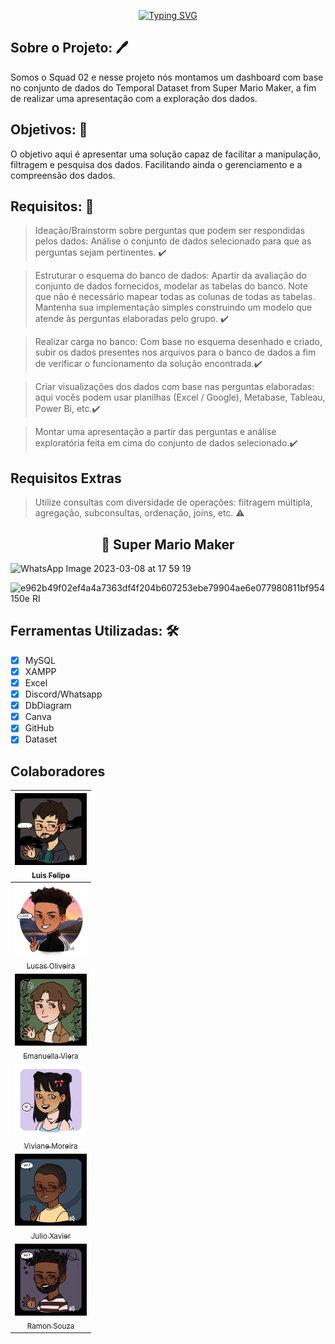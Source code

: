 <p align="center">
<a href="https://git.io/typing-svg"><img src="https://readme-typing-svg.demolab.com?font=Fira+Code&weight=700&size=40&pause=1000&color=FF0202D7&background=0D15C018&center=true&vCenter=true&width=435&lines=Dashboard+Temporal;+Dataset+from+Super;+Mario+Maker!" alt="Typing SVG" /></a>
</P>

## Sobre o Projeto: :pen:

Somos o Squad 02 e nesse projeto nós montamos um dashboard com base no conjunto de dados do Temporal Dataset from Super Mario Maker, a fim de realizar uma
apresentação com a exploração dos dados.

## Objetivos: 🚀
O objetivo aqui é apresentar uma solução capaz de facilitar a manipulação, filtragem e pesquisa dos dados. Facilitando ainda o gerenciamento e a compreensão dos dados.

 ## Requisitos: :book:

> Ideação/Brainstorm sobre perguntas que podem ser respondidas pelos dados: Análise o conjunto de dados selecionado para que as perguntas sejam pertinentes. :heavy_check_mark:

> Estruturar o esquema do banco de dados: Apartir da avaliação do conjunto de dados fornecidos, modelar as tabelas do banco. Note que não é necessário mapear todas as colunas de todas as tabelas. Mantenha sua implementação simples construindo um modelo que atende às perguntas elaboradas pelo grupo. :heavy_check_mark:
 
> Realizar carga no banco: Com base no esquema desenhado e criado, subir os dados presentes nos arquivos para o banco de dados a fim de verificar o funcionamento da solução encontrada.:heavy_check_mark:

> Criar visualizações dos dados com base nas perguntas elaboradas: aqui vocês podem usar planilhas (Excel / Google), Metabase, Tableau, Power Bi, etc.:heavy_check_mark:

> Montar uma apresentação a partir das perguntas e análise exploratória feita em cima do conjunto de dados selecionado.:heavy_check_mark:

 ## Requisitos Extras
 > Utilize consultas com diversidade de operações: filtragem múltipla, agregação, subconsultas, ordenação, joins, etc. :warning:
 


 <h2 align="center">🔗 Super Mario Maker</h2> 
                                                                
       

                                          
![WhatsApp Image 2023-03-08 at 17 59 19](https://user-images.githubusercontent.com/115434062/223848638-2494af0c-e7f0-4c33-be73-577c2f90b4d0.jpeg)

![e962b49f02ef4a4a7363df4f204b607253ebe79904ae6e077980811bf954150e _RI_](https://user-images.githubusercontent.com/115434062/223848950-433265aa-17cc-4c39-a503-603f74afb5b2.jpg)

## Ferramentas Utilizadas: 🛠

- [x] MySQL
- [x] XAMPP
- [x] Excel
- [x] Discord/Whatsapp
- [x] DbDiagram
- [x] Canva
- [x] GitHub
- [x] Dataset

## Colaboradores 
    
| [<img src="https://github.com/squad2-devweb/Banco-de-dados/blob/main/imagens-animadas-perfil/download20230303133012.png" width=115 > <br> <sub> Luis Felipe </sub>](https://github.com/LuisDevLipe) |
| :---: |  
| [<img src="https://github.com/squad2-devweb/Banco-de-dados/blob/main/imagens-animadas-perfil/Perfil%20Live%202.0.png" width=115 > <br> <sub> Lucas Oliveira </sub>](https://github.com/LzLuscas) |
| [<img src="https://github.com/squad2-devweb/Banco-de-dados/blob/main/imagens-animadas-perfil/download20230303134614.png" width=115 > <br> <sub> Emanuella Viera </sub>](https://github.com/MBrito0) |
 [<img src="https://github.com/squad2-devweb/Banco-de-dados/blob/main/imagens-animadas-perfil/download20230303131214.png" width=115 > <br> <sub> Viviane Moreira </sub>](https://github.com/vivianefrts) |
 [<img src="https://github.com/squad2-devweb/Banco-de-dados/blob/main/imagens-animadas-perfil/download20230303133634.png" width=115 > <br> <sub> Julio Xavier </sub>](https://github.com/Julioxli) |
  [<img src="https://github.com/squad2-devweb/Banco-de-dados/blob/main/imagens-animadas-perfil/download20230303134122.png" width=115 > <br> <sub> Ramon Souza </sub>](https://github.com/ramonsolfer) |



